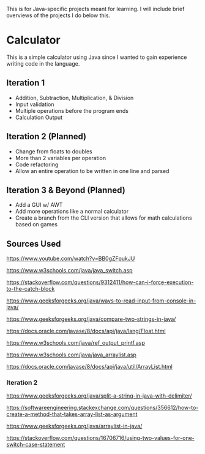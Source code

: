 This is for Java-specific projects meant for learning. I will include brief overviews of the projects I do below this.

# Calculator

This is a simple calculator using Java since I wanted to gain experience writing code in the language.

## Iteration 1

- Addition, Subtraction, Multiplication, & Division
- Input validation
- Multiple operations before the program ends
- Calculation Output

## Iteration 2 (Planned)

- Change from floats to doubles
- More than 2 variables per operation
- Code refactoring
- Allow an entire operation to be written in one line and parsed

## Iteration 3 & Beyond (Planned)

- Add a GUI w/ AWT
- Add more operations like a normal calculator
- Create a branch from the CLI version that allows for math calculations based on games

## Sources Used

https://www.youtube.com/watch?v=BB0gZFpukJU

https://www.w3schools.com/java/java_switch.asp

https://stackoverflow.com/questions/9312411/how-can-i-force-execution-to-the-catch-block

https://www.geeksforgeeks.org/java/ways-to-read-input-from-console-in-java/

https://www.geeksforgeeks.org/java/compare-two-strings-in-java/

https://docs.oracle.com/javase/8/docs/api/java/lang/Float.html

https://www.w3schools.com/java/ref_output_printf.asp

https://www.w3schools.com/java/java_arraylist.asp

https://docs.oracle.com/javase/8/docs/api/java/util/ArrayList.html

### Iteration 2

https://www.geeksforgeeks.org/java/split-a-string-in-java-with-delimiter/

https://softwareengineering.stackexchange.com/questions/356612/how-to-create-a-method-that-takes-array-list-as-argument

https://www.geeksforgeeks.org/java/arraylist-in-java/

https://stackoverflow.com/questions/16706716/using-two-values-for-one-switch-case-statement
